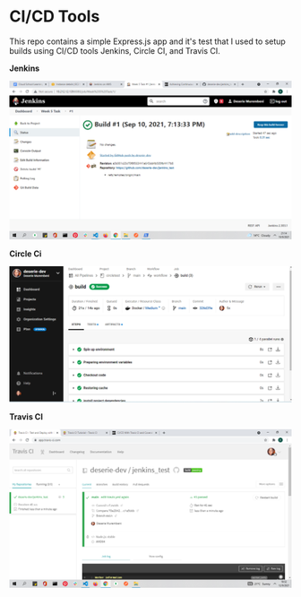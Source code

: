 # CI/CD Tools

This repo contains a simple Express.js app and it's test that I used to setup builds using CI/CD tools Jenkins, Circle CI, and Travis CI.

**Jenkins**

![](/images/jenkins.png)

**Circle Ci**

![](/images/circle.png)

**Travis CI**

![](/images/travis.png)
